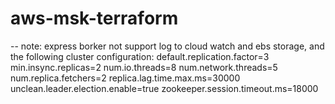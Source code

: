# aws-msk-terraform
-- note: express borker not support log to cloud watch and ebs storage, and the following cluster configuration:
default.replication.factor=3 
min.insync.replicas=2 
num.io.threads=8 
num.network.threads=5 
num.replica.fetchers=2 
replica.lag.time.max.ms=30000 
unclean.leader.election.enable=true 
zookeeper.session.timeout.ms=18000 
